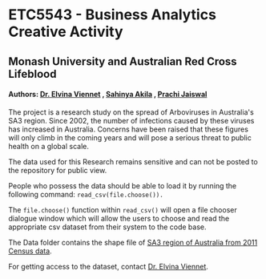 # ETC5543 - Business Analytics Creative Activity

## Monash University and Australian Red Cross Lifeblood

#### Authors: [Dr. Elvina Viennet](mailto:eviennet@redcrossblood.org.au) , [Sahinya Akila](mailto:saki0001@student.monash.edu) , [Prachi Jaiswal](mailto:pjai0005@student.monash.edu)

The project is a research study on the spread of Arboviruses in Australia's SA3 region. Since 2002, the number of infections caused by these viruses has increased in Australia. Concerns have been raised that these figures will only climb in the coming years and will pose a serious threat to public health on a global scale.

The data used for this Research remains sensitive and can not be posted to the repository for public view.

People who possess the data should be able to load it by running the following command: `read_csv(file.choose()).`

The `file.choose()` function within `read_csv()` will open a file chooser dialogue window which will allow the users to choose and read the appropriate csv dataset from their system to the code base.

The Data folder contains the shape file of [SA3 region of Australia from 2011 Census data](https://www.abs.gov.au/AUSSTATS/abs@.nsf/DetailsPage/1270.0.55.001July%202011).

For getting access to the dataset, contact [Dr. Elvina Viennet](mailto:eviennet@redcrossblood.org.au).
